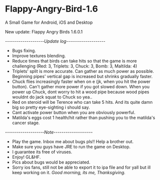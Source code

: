# Flappy-Angry-Bird-1.6
A Small Game for Android, iOS and Desktop

New update: Flappy Angry Birds 1.6.0.1

--------------------*Update log*--------------------
- Bugs fixing.
- Improve textures blending.
- Reduce times that birds can take hits so that the game is more challenging (Red: 3, Triplets: 3, Chuck: 3, Bomb: 3, Maltilda: 4)
- Triplets' split is more accurate. Can gather as much power as possible. Beginning pipes' vertical gap is increased but shrinks gradually faster.
- Chuck flies increasingly faster when on e (jk, when you hit the power button). Can't gather more power if you got slowed down. When you power up Chuck, dont worry to hit a wood pipe because wood pipes wouldnt do jack squat to Chuck so yea..
- Red on steroid will be Terence who can take 5 hits. And its quite damn big so pretty eye-sighting i should say.
- Cant activate power button when you are obviously powerful. 
- Matilda's eggs cost 1 health/hit rather than pushing you to the matilda's cancer stage.

--------------------*Note*--------------------
- Play the game. Inbox me about bugs pls!! Help a brother out.
- Make sure you guys have JRE to run the game on Desktop.
- I guarantee its free of viruses.
- Enjoy! GL&HF. 
- Pics about bugs would be appreciated.
- Sorry ios fans, still not be able to export it to ipa file and for yall but ill keep working on it. 
*Good morning, its me, Thanksgiving.*
